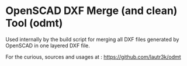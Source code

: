 # OpenSCAD DXF Merge (and clean) Tool (odmt)
Used internally by the build script for merging all DXF files generated by OpenSCAD in one layered DXF file.

For the curious, sources and usages at : https://github.com/lautr3k/odmt

